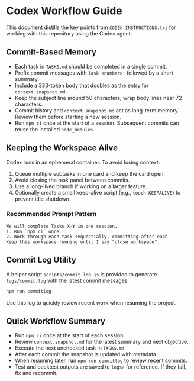 # Codex Workflow Guide

This document distills the key points from `CODEX-INSTRUCTIONS.txt` for working with this repository using the Codex agent.

## Commit-Based Memory

- Each task in `TASKS.md` should be completed in a single commit.
- Prefix commit messages with `Task <number>:` followed by a short summary.
- Include a 333-token body that doubles as the entry for `context.snapshot.md`.
- Keep the subject line around 50 characters; wrap body lines near 72 characters.
- Commit history and `context.snapshot.md` act as long-term memory. Review them before starting a new session.
- Run `npm ci` once at the start of a session. Subsequent commits can reuse the installed `node_modules`.

## Keeping the Workspace Alive

Codex runs in an ephemeral container. To avoid losing context:

1. Queue multiple subtasks in one card and keep the card open.
2. Avoid closing the task panel between commits.
3. Use a long-lived branch if working on a larger feature.
4. Optionally create a small keep-alive script (e.g., `touch KEEPALIVE`) to prevent idle shutdown.

### Recommended Prompt Pattern

```
We will complete Tasks X–Y in one session.
1. Run `npm ci` once.
2. Work through each task sequentially, committing after each.
Keep this workspace running until I say "close workspace".
```

## Commit Log Utility

A helper script `scripts/commit-log.js` is provided to generate `logs/commit.log` with the latest commit messages:

```bash
npm run commitlog
```

Use this log to quickly review recent work when resuming the project.

## Quick Workflow Summary

- Run `npm ci` once at the start of each session.
- Review `context.snapshot.md` for the latest summary and next objective.
- Execute the next unchecked task in `TASKS.md`.
- After each commit the snapshot is updated with metadata.
- When resuming later, run `npm run commitlog` to review recent commits.
- Test and backtest outputs are saved to `logs/` for reference. If they fail, fix and recommit.

